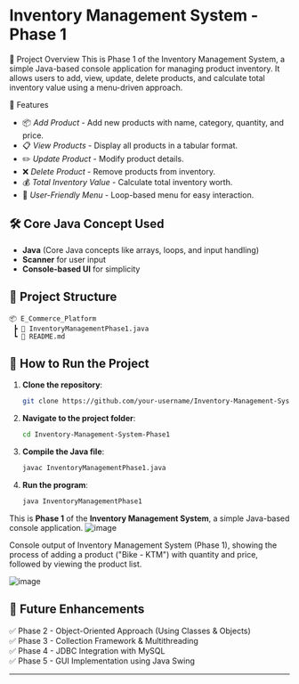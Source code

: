 # Inventory Management System - Phase 1

📌 Project Overview
This is Phase 1 of the Inventory Management System, a simple Java-based console application for managing product inventory. It allows users to add, view, update, delete products, and calculate total inventory value using a menu-driven approach.

🚀 Features
- 📦 *Add Product* - Add new products with name, category, quantity, and price.  
- 📋 *View Products* - Display all products in a tabular format.  
- ✏️ *Update Product* - Modify product details.  
- ❌ *Delete Product* - Remove products from inventory.  
- 💰 *Total Inventory Value* - Calculate total inventory worth.  
- 🔄 *User-Friendly Menu* - Loop-based menu for easy interaction.

## 🛠 **Core Java Concept Used**
- **Java** (Core Java concepts like arrays, loops, and input handling)
- **Scanner** for user input
- **Console-based UI** for simplicity

## 📂 **Project Structure**
```
📦 E_Commerce_Platform
 ┣ 📜 InventoryManagementPhase1.java
 ┗ 📜 README.md
```

## 🔧 **How to Run the Project**
1. **Clone the repository**:
   ```sh
   git clone https://github.com/your-username/Inventory-Management-System-Phase1.git
   ```
2. **Navigate to the project folder**:
   ```sh
   cd Inventory-Management-System-Phase1
   ```
3. **Compile the Java file**:
   ```sh
   javac InventoryManagementPhase1.java
   ```
4. **Run the program**:
   ```sh
   java InventoryManagementPhase1
   ```


This is **Phase 1** of the **Inventory Management System**, a simple Java-based console application.
![image](https://github.com/user-attachments/assets/8d10d689-b79d-415c-96e3-53c8b9868dff)

Console output of Inventory Management System (Phase 1), showing the process of adding a product ("Bike - KTM") with quantity and price, followed by viewing the product list.

![image](https://github.com/user-attachments/assets/be5df36d-22ed-4831-b1e6-734cc8f1dd58)



## 📌 **Future Enhancements**
✅ Phase 2 - Object-Oriented Approach (Using Classes & Objects)  
✅ Phase 3 - Collection Framework & Multithreading  
✅ Phase 4 - JDBC Integration with MySQL  
✅ Phase 5 - GUI Implementation using Java Swing  



---


